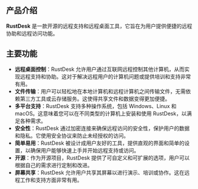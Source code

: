 ## 产品介绍

**RustDesk** 是一款开源的远程支持和远程桌面工具，它旨在为用户提供便捷的远程协助和远程访问功能。

## 主要功能

- **远程桌面控制**：RustDesk 允许用户通过互联网远程控制其他计算机，从而实现远程支持和协助。这对于解决远程用户的计算机问题或提供培训和支持非常有用。
- **文件传输**：用户可以轻松地在本地计算机和远程计算机之间传输文件，无需依赖第三方工具或云存储服务。这使得共享文件和数据变得更加便捷。
- **多平台支持**：RustDesk 支持多种操作系统，包括 Windows、Linux 和 macOS。这意味着您可以在不同类型的计算机上安装和使用 RustDesk，以满足各种需求。
- **安全性**：RustDesk 通过加密连接来确保远程访问的安全性，保护用户的数据和隐私。它使用安全协议来防止未经授权的访问。
- **简单易用**：RustDesk 被设计成用户友好的工具，提供直观的界面和简单的设置，以确保用户能够快速上手并开始远程支持或访问。
- **开源**：作为开源项目，RustDesk 提供了可自定义和可扩展的选项，用户可以根据自己的需求进行定制和改进。
- **屏幕共享**：RustDesk 允许用户共享其屏幕以进行演示、培训或协作。这在远程工作和支持方面非常有用。
